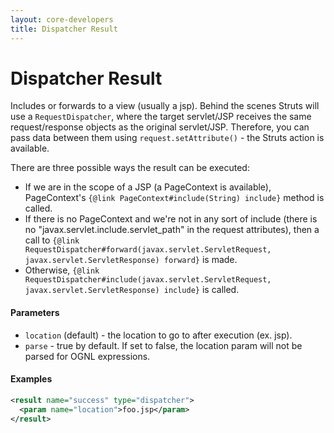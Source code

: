 ```yaml
---
layout: core-developers
title: Dispatcher Result
---
```


# Dispatcher Result

Includes or forwards to a view (usually a jsp). Behind the scenes Struts will use a `RequestDispatcher`, where the target servlet/JSP receives the same request/response objects as the original servlet/JSP. Therefore, you can pass data between them using `request.setAttribute()` - the Struts action is available.

There are three possible ways the result can be executed:

- If we are in the scope of a JSP (a PageContext is available), PageContext's `{@link PageContext#include(String) include}` method is called.
- If there is no PageContext and we're not in any sort of include (there is no "javax.servlet.include.servlet_path" in the request attributes), then a call to `{@link RequestDispatcher#forward(javax.servlet.ServletRequest, javax.servlet.ServletResponse) forward}` is made.
- Otherwise, `{@link RequestDispatcher#include(javax.servlet.ServletRequest, javax.servlet.ServletResponse) include}` is called.

#### Parameters

- `location` (default) - the location to go to after execution (ex. jsp).
- `parse` - true by default. If set to false, the location param will not be parsed for OGNL expressions.

#### Examples

```xml
<result name="success" type="dispatcher">
  <param name="location">foo.jsp</param>
</result>
```
